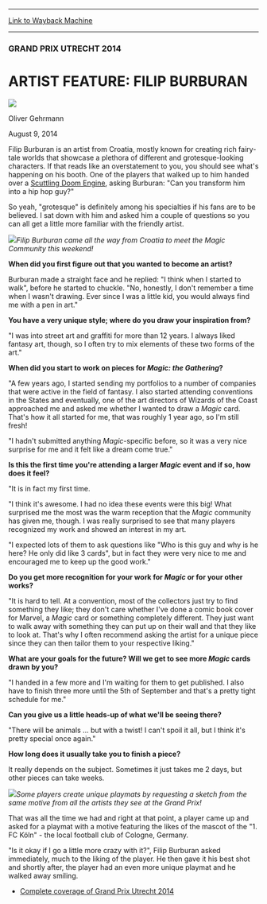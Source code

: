 
---
[Link to Wayback Machine](https://web.archive.org/web/20140813025933/http://magic.wizards.com/en/events/coverage/gputr14/artist-feature-filip-burburan-2014-08-09)

[_metadata_:description]:- "Filip Burburan is an artist from Croatia, mostly known for creating rich fairy-tale worlds that showcase a plethora of different and grotesque-looking characters. If that reads like an overstatement to you, you should see what's happening on his booth."
[_metadata_:generator]:- "Drupal 7 (http://drupal.org)"
[_metadata_:node]:- "257981"
[_metadata_:publish_date]:- "2014-08-09"
[_metadata_:source]:- "div-main"
[_metadata_:title]:- "ARTIST FEATURE: FILIP BURBURAN"
[_metadata_:wayback_capture_timestamp]:- "2014-08-13 02:59:33"
[_metadata_:wayback_raw_url]:- "https://web.archive.org/web/20140813025933id_/http://magic.wizards.com/en/events/coverage/gputr14/artist-feature-filip-burburan-2014-08-09"
[_metadata_:wayback_url]:- "http://magic.wizards.com/en/events/coverage/gputr14/artist-feature-filip-burburan-2014-08-09"
---





### GRAND PRIX UTRECHT 2014


ARTIST FEATURE: FILIP BURBURAN
==============================



![](http://magic.wizards.com/sites/mtg/files/styles/auth_small/public/images/person/Oliver-Gehrmann.jpg?itok=4TTIOChB)

Oliver Gehrmann




August 9, 2014
 







Filip Burburan is an artist from Croatia, mostly known for creating rich fairy-tale worlds that showcase a plethora of different and grotesque-looking characters. If that reads like an overstatement to you, you should see what's happening on his booth. One of the players that walked up to him handed over a [Scuttling Doom Engine](http://gatherer.wizards.com/Pages/Card/Details.aspx?name=Scuttling+Doom+Engine), asking Burburan: "Can you transform him into a hip hop guy?"


So yeah, "grotesque" is definitely among his specialties if his fans are to be believed. I sat down with him and asked him a couple of questions so you can all get a little more familiar with the friendly artist.



![](https://media.wizards.com/2014/events/gputr14/20-filip-burburan.jpg)*Filip Burburan came all the way from Croatia to meet the *Magic* Community this weekend!*




**When did you first figure out that you wanted to become an artist?**




Burburan made a straight face and he replied: "I think when I started to walk", before he started to chuckle. "No, honestly, I don't remember a time when I wasn't drawing. Ever since I was a little kid, you would always find me with a pen in art."



**You have a very unique style; where do you draw your inspiration from?**



"I was into street art and graffiti for more than 12 years. I always liked fantasy art, though, so I often try to mix elements of these two forms of the art."



**When did you start to work on pieces for *Magic: the Gathering*?**



"A few years ago, I started sending my portfolios to a number of companies that were active in the field of fantasy. I also started attending conventions in the States and eventually, one of the art directors of Wizards of the Coast approached me and asked me whether I wanted to draw a *Magic* card. That's how it all started for me, that was roughly 1 year ago, so I'm still fresh!


"I hadn't submitted anything *Magic*-specific before, so it was a very nice surprise for me and it felt like a dream come true."



**Is this the first time you're attending a larger *Magic* event and if so, how does it feel?**



"It is in fact my first time.


"I think it's awesome. I had no idea these events were this big! What surprised me the most was the warm reception that the *Magic* community has given me, though. I was really surprised to see that many players recognized my work and showed an interest in my art.


"I expected lots of them to ask questions like "Who is this guy and why is he here? He only did like 3 cards", but in fact they were very nice to me and encouraged me to keep up the good work."



**Do you get more recognition for your work for *Magic* or for your other works?**



"It is hard to tell. At a convention, most of the collectors just try to find something they like; they don't care whether I've done a comic book cover for Marvel, a *Magic* card or something completely different. They just want to walk away with something they can put up on their wall and that they like to look at. That's why I often recommend asking the artist for a unique piece since they can then tailor them to your respective liking."



**What are your goals for the future? Will we get to see more *Magic* cards drawn by you?**



"I handed in a few more and I'm waiting for them to get published. I also have to finish three more until the 5th of September and that's a pretty tight schedule for me."



**Can you give us a little heads-up of what we'll be seeing there?**



"There will be animals ... but with a twist! I can't spoil it all, but I think it's pretty special once again."



**How long does it usually take you to finish a piece?**



It really depends on the subject. Sometimes it just takes me 2 days, but other pieces can take weeks.



![](https://media.wizards.com/2014/events/gputr14/01-mascot-cologne.jpg)*Some players create unique playmats by requesting a sketch from the same motive from all the artists they see at the Grand Prix!*




That was all the time we had and right at that point, a player came up and asked for a playmat with a motive featuring the likes of the mascot of the "1. FC Köln" - the local football club of Cologne, Germany.



"Is it okay if I go a little more crazy with it?", Filip Burburan asked immediately, much to the liking of the player. He then gave it his best shot and shortly after, the player had an even more unique playmat and he walked away smiling.



* [Complete coverage of Grand Prix Utrecht 2014](http://magic.wizards.com/en/events/coverage/gputr14)






 
 


  







